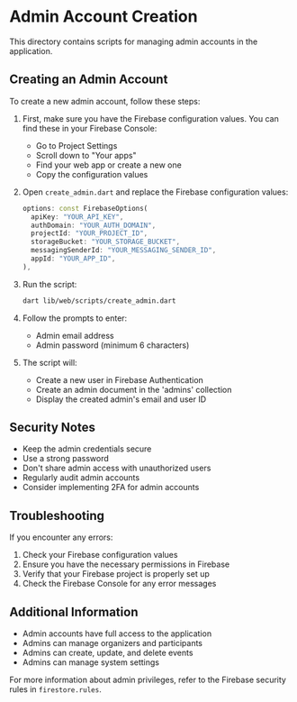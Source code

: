 # Admin Account Creation

This directory contains scripts for managing admin accounts in the application.

## Creating an Admin Account

To create a new admin account, follow these steps:

1. First, make sure you have the Firebase configuration values. You can find these in your Firebase Console:
   - Go to Project Settings
   - Scroll down to "Your apps"
   - Find your web app or create a new one
   - Copy the configuration values

2. Open `create_admin.dart` and replace the Firebase configuration values:
   ```dart
   options: const FirebaseOptions(
     apiKey: "YOUR_API_KEY",
     authDomain: "YOUR_AUTH_DOMAIN",
     projectId: "YOUR_PROJECT_ID",
     storageBucket: "YOUR_STORAGE_BUCKET",
     messagingSenderId: "YOUR_MESSAGING_SENDER_ID",
     appId: "YOUR_APP_ID",
   ),
   ```

3. Run the script:
   ```bash
   dart lib/web/scripts/create_admin.dart
   ```

4. Follow the prompts to enter:
   - Admin email address
   - Admin password (minimum 6 characters)

5. The script will:
   - Create a new user in Firebase Authentication
   - Create an admin document in the 'admins' collection
   - Display the created admin's email and user ID

## Security Notes

- Keep the admin credentials secure
- Use a strong password
- Don't share admin access with unauthorized users
- Regularly audit admin accounts
- Consider implementing 2FA for admin accounts

## Troubleshooting

If you encounter any errors:

1. Check your Firebase configuration values
2. Ensure you have the necessary permissions in Firebase
3. Verify that your Firebase project is properly set up
4. Check the Firebase Console for any error messages

## Additional Information

- Admin accounts have full access to the application
- Admins can manage organizers and participants
- Admins can create, update, and delete events
- Admins can manage system settings

For more information about admin privileges, refer to the Firebase security rules in `firestore.rules`. 